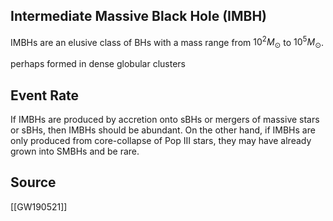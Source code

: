 ## Intermediate Massive Black Hole (IMBH)

IMBHs are an elusive class of BHs with a mass range from $10^{2} M_{\odot}$ to $10^{5} M_{\odot}$.

perhaps formed in dense globular clusters

## Event Rate

If IMBHs are produced by accretion onto sBHs or mergers of massive stars or sBHs, then IMBHs should be abundant. On the other hand, if IMBHs are only produced from core-collapse of Pop III stars, they may have already grown into SMBHs and be rare.

## Source

[[GW190521]]